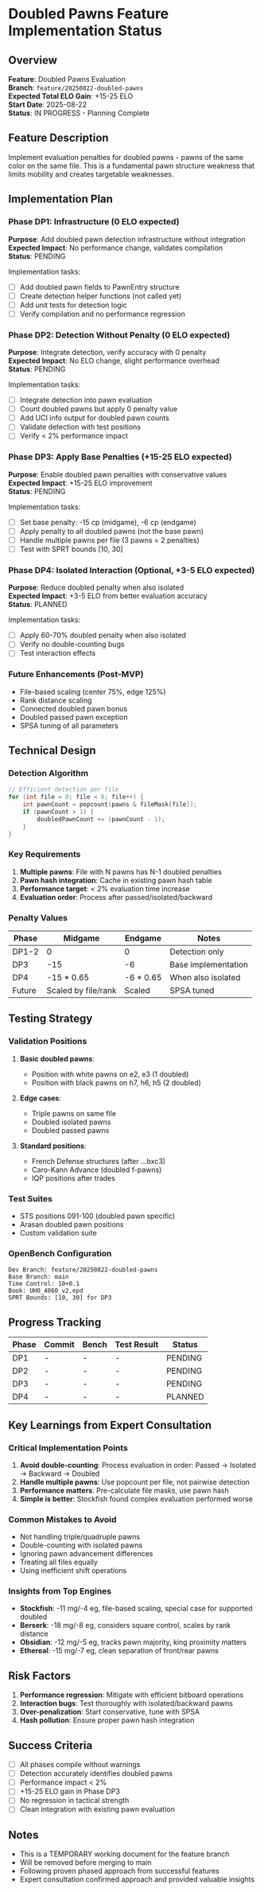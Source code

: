 # Doubled Pawns Feature Implementation Status

## Overview
**Feature**: Doubled Pawns Evaluation  
**Branch**: `feature/20250822-doubled-pawns`  
**Expected Total ELO Gain**: +15-25 ELO  
**Start Date**: 2025-08-22  
**Status**: IN PROGRESS - Planning Complete

## Feature Description
Implement evaluation penalties for doubled pawns - pawns of the same color on the same file. This is a fundamental pawn structure weakness that limits mobility and creates targetable weaknesses.

## Implementation Plan

### Phase DP1: Infrastructure (0 ELO expected)
**Purpose**: Add doubled pawn detection infrastructure without integration  
**Expected Impact**: No performance change, validates compilation  
**Status**: PENDING

Implementation tasks:
- [ ] Add doubled pawn fields to PawnEntry structure
- [ ] Create detection helper functions (not called yet)
- [ ] Add unit tests for detection logic
- [ ] Verify compilation and no performance regression

### Phase DP2: Detection Without Penalty (0 ELO expected)  
**Purpose**: Integrate detection, verify accuracy with 0 penalty  
**Expected Impact**: No ELO change, slight performance overhead  
**Status**: PENDING

Implementation tasks:
- [ ] Integrate detection into pawn evaluation
- [ ] Count doubled pawns but apply 0 penalty value
- [ ] Add UCI info output for doubled pawn counts
- [ ] Validate detection with test positions
- [ ] Verify < 2% performance impact

### Phase DP3: Apply Base Penalties (+15-25 ELO expected)
**Purpose**: Enable doubled pawn penalties with conservative values  
**Expected Impact**: +15-25 ELO improvement  
**Status**: PENDING

Implementation tasks:
- [ ] Set base penalty: -15 cp (midgame), -6 cp (endgame)  
- [ ] Apply penalty to all doubled pawns (not the base pawn)
- [ ] Handle multiple pawns per file (3 pawns = 2 penalties)
- [ ] Test with SPRT bounds [10, 30]

### Phase DP4: Isolated Interaction (Optional, +3-5 ELO expected)
**Purpose**: Reduce doubled penalty when also isolated  
**Expected Impact**: +3-5 ELO from better evaluation accuracy  
**Status**: PLANNED

Implementation tasks:
- [ ] Apply 60-70% doubled penalty when also isolated
- [ ] Verify no double-counting bugs
- [ ] Test interaction effects

### Future Enhancements (Post-MVP)
- File-based scaling (center 75%, edge 125%)
- Rank distance scaling  
- Connected doubled pawn bonus
- Doubled passed pawn exception
- SPSA tuning of all parameters

## Technical Design

### Detection Algorithm
```cpp
// Efficient detection per file
for (int file = 0; file < 8; file++) {
    int pawnCount = popcount(pawns & fileMask[file]);
    if (pawnCount > 1) {
        doubledPawnCount += (pawnCount - 1);
    }
}
```

### Key Requirements
1. **Multiple pawns**: File with N pawns has N-1 doubled penalties
2. **Pawn hash integration**: Cache in existing pawn hash table
3. **Performance target**: < 2% evaluation time increase
4. **Evaluation order**: Process after passed/isolated/backward

### Penalty Values
| Phase | Midgame | Endgame | Notes |
|-------|---------|---------|-------|
| DP1-2 | 0 | 0 | Detection only |
| DP3 | -15 | -6 | Base implementation |
| DP4 | -15 * 0.65 | -6 * 0.65 | When also isolated |
| Future | Scaled by file/rank | Scaled | SPSA tuned |

## Testing Strategy

### Validation Positions
1. **Basic doubled pawns**: 
   - Position with white pawns on e2, e3 (1 doubled)
   - Position with black pawns on h7, h6, h5 (2 doubled)

2. **Edge cases**:
   - Triple pawns on same file
   - Doubled isolated pawns
   - Doubled passed pawns

3. **Standard positions**:
   - French Defense structures (after ...bxc3)
   - Caro-Kann Advance (doubled f-pawns)
   - IQP positions after trades

### Test Suites
- STS positions 091-100 (doubled pawn specific)
- Arasan doubled pawn positions
- Custom validation suite

### OpenBench Configuration
```
Dev Branch: feature/20250822-doubled-pawns
Base Branch: main  
Time Control: 10+0.1
Book: UHO_4060_v2.epd
SPRT Bounds: [10, 30] for DP3
```

## Progress Tracking

| Phase | Commit | Bench | Test Result | Status |
|-------|--------|-------|-------------|--------|
| DP1 | - | - | - | PENDING |
| DP2 | - | - | - | PENDING |
| DP3 | - | - | - | PENDING |
| DP4 | - | - | - | PLANNED |

## Key Learnings from Expert Consultation

### Critical Implementation Points
1. **Avoid double-counting**: Process evaluation in order: Passed → Isolated → Backward → Doubled
2. **Handle multiple pawns**: Use popcount per file, not pairwise detection
3. **Performance matters**: Pre-calculate file masks, use pawn hash
4. **Simple is better**: Stockfish found complex evaluation performed worse

### Common Mistakes to Avoid
- Not handling triple/quadruple pawns
- Double-counting with isolated pawns  
- Ignoring pawn advancement differences
- Treating all files equally
- Using inefficient shift operations

### Insights from Top Engines
- **Stockfish**: -11 mg/-4 eg, file-based scaling, special case for supported doubled
- **Berserk**: -18 mg/-8 eg, considers square control, scales by rank distance
- **Obsidian**: -12 mg/-5 eg, tracks pawn majority, king proximity matters
- **Ethereal**: -15 mg/-7 eg, clean separation of front/rear pawns

## Risk Factors
1. **Performance regression**: Mitigate with efficient bitboard operations
2. **Interaction bugs**: Test thoroughly with isolated/backward pawns
3. **Over-penalization**: Start conservative, tune with SPSA
4. **Hash pollution**: Ensure proper pawn hash integration

## Success Criteria
- [ ] All phases compile without warnings
- [ ] Detection accurately identifies doubled pawns
- [ ] Performance impact < 2% 
- [ ] +15-25 ELO gain in Phase DP3
- [ ] No regression in tactical strength
- [ ] Clean integration with existing pawn evaluation

## Notes
- This is a TEMPORARY working document for the feature branch
- Will be removed before merging to main
- Following proven phased approach from successful features
- Expert consultation confirmed approach and provided valuable insights